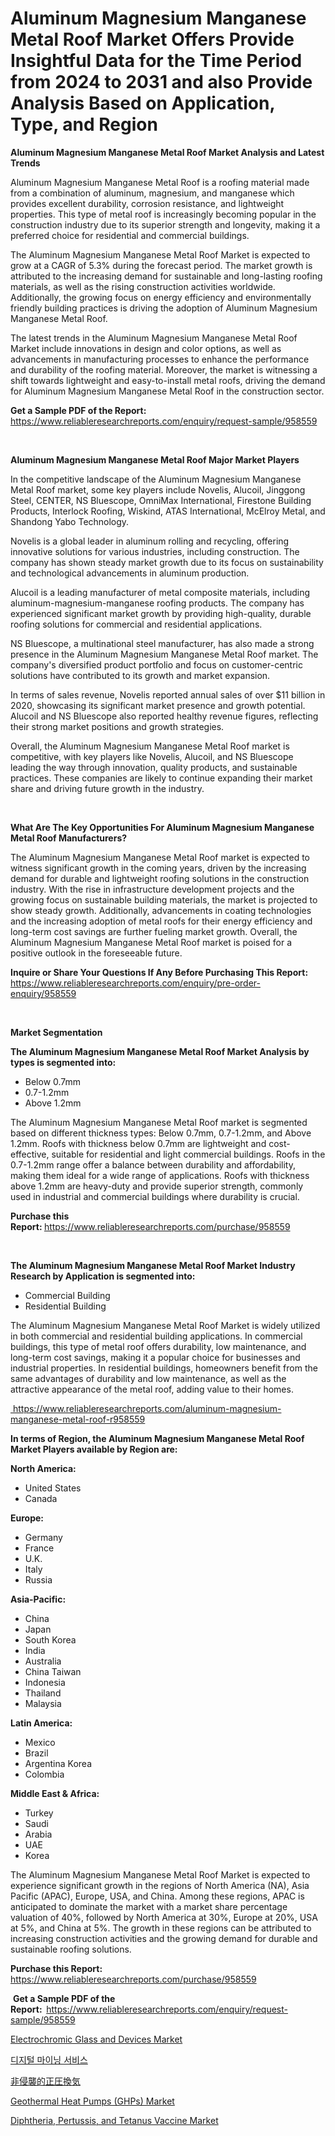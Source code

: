 <p><h1>Aluminum Magnesium Manganese Metal Roof Market Offers Provide Insightful Data for the Time Period from 2024 to 2031 and also Provide Analysis Based on Application, Type, and Region</h1></p><p><strong>Aluminum Magnesium Manganese Metal Roof Market Analysis and Latest Trends</strong></p>
<p><p>Aluminum Magnesium Manganese Metal Roof is a roofing material made from a combination of aluminum, magnesium, and manganese which provides excellent durability, corrosion resistance, and lightweight properties. This type of metal roof is increasingly becoming popular in the construction industry due to its superior strength and longevity, making it a preferred choice for residential and commercial buildings.</p><p>The Aluminum Magnesium Manganese Metal Roof Market is expected to grow at a CAGR of 5.3% during the forecast period. The market growth is attributed to the increasing demand for sustainable and long-lasting roofing materials, as well as the rising construction activities worldwide. Additionally, the growing focus on energy efficiency and environmentally friendly building practices is driving the adoption of Aluminum Magnesium Manganese Metal Roof.</p><p>The latest trends in the Aluminum Magnesium Manganese Metal Roof Market include innovations in design and color options, as well as advancements in manufacturing processes to enhance the performance and durability of the roofing material. Moreover, the market is witnessing a shift towards lightweight and easy-to-install metal roofs, driving the demand for Aluminum Magnesium Manganese Metal Roof in the construction sector.</p></p>
<p><strong>Get a Sample PDF of the Report:&nbsp;</strong> <a href="https://www.reliableresearchreports.com/enquiry/request-sample/958559">https://www.reliableresearchreports.com/enquiry/request-sample/958559</a></p>
<p>&nbsp;</p>
<p><strong>Aluminum Magnesium Manganese Metal Roof Major Market Players</strong></p>
<p><p>In the competitive landscape of the Aluminum Magnesium Manganese Metal Roof market, some key players include Novelis, Alucoil, Jinggong Steel, CENTER, NS Bluescope, OmniMax International, Firestone Building Products, Interlock Roofing, Wiskind, ATAS International, McElroy Metal, and Shandong Yabo Technology. </p><p>Novelis is a global leader in aluminum rolling and recycling, offering innovative solutions for various industries, including construction. The company has shown steady market growth due to its focus on sustainability and technological advancements in aluminum production.</p><p>Alucoil is a leading manufacturer of metal composite materials, including aluminum-magnesium-manganese roofing products. The company has experienced significant market growth by providing high-quality, durable roofing solutions for commercial and residential applications.</p><p>NS Bluescope, a multinational steel manufacturer, has also made a strong presence in the Aluminum Magnesium Manganese Metal Roof market. The company's diversified product portfolio and focus on customer-centric solutions have contributed to its growth and market expansion.</p><p>In terms of sales revenue, Novelis reported annual sales of over $11 billion in 2020, showcasing its significant market presence and growth potential. Alucoil and NS Bluescope also reported healthy revenue figures, reflecting their strong market positions and growth strategies.</p><p>Overall, the Aluminum Magnesium Manganese Metal Roof market is competitive, with key players like Novelis, Alucoil, and NS Bluescope leading the way through innovation, quality products, and sustainable practices. These companies are likely to continue expanding their market share and driving future growth in the industry.</p></p>
<p>&nbsp;</p>
<p><strong>What Are The Key Opportunities For Aluminum Magnesium Manganese Metal Roof Manufacturers?</strong></p>
<p><p>The Aluminum Magnesium Manganese Metal Roof market is expected to witness significant growth in the coming years, driven by the increasing demand for durable and lightweight roofing solutions in the construction industry. With the rise in infrastructure development projects and the growing focus on sustainable building materials, the market is projected to show steady growth. Additionally, advancements in coating technologies and the increasing adoption of metal roofs for their energy efficiency and long-term cost savings are further fueling market growth. Overall, the Aluminum Magnesium Manganese Metal Roof market is poised for a positive outlook in the foreseeable future.</p></p>
<p><strong>Inquire or Share Your Questions If Any Before Purchasing This Report:</strong> <a href="https://www.reliableresearchreports.com/enquiry/pre-order-enquiry/958559">https://www.reliableresearchreports.com/enquiry/pre-order-enquiry/958559</a></p>
<p>&nbsp;</p>
<p><strong>Market Segmentation</strong></p>
<p><strong>The Aluminum Magnesium Manganese Metal Roof Market Analysis by types is segmented into:</strong></p>
<p><ul><li>Below 0.7mm</li><li>0.7-1.2mm</li><li>Above 1.2mm</li></ul></p>
<p><p>The Aluminum Magnesium Manganese Metal Roof market is segmented based on different thickness types: Below 0.7mm, 0.7-1.2mm, and Above 1.2mm. Roofs with thickness below 0.7mm are lightweight and cost-effective, suitable for residential and light commercial buildings. Roofs in the 0.7-1.2mm range offer a balance between durability and affordability, making them ideal for a wide range of applications. Roofs with thickness above 1.2mm are heavy-duty and provide superior strength, commonly used in industrial and commercial buildings where durability is crucial.</p></p>
<p><strong>Purchase this Report:&nbsp;</strong><a href="https://www.reliableresearchreports.com/purchase/958559">https://www.reliableresearchreports.com/purchase/958559</a></p>
<p>&nbsp;</p>
<p><strong>The Aluminum Magnesium Manganese Metal Roof Market Industry Research by Application is segmented into:</strong></p>
<p><ul><li>Commercial Building</li><li>Residential Building</li></ul></p>
<p><p>The Aluminum Magnesium Manganese Metal Roof Market is widely utilized in both commercial and residential building applications. In commercial buildings, this type of metal roof offers durability, low maintenance, and long-term cost savings, making it a popular choice for businesses and industrial properties. In residential buildings, homeowners benefit from the same advantages of durability and low maintenance, as well as the attractive appearance of the metal roof, adding value to their homes.</p></p>
<p><a href="https://www.reliableresearchreports.com/aluminum-magnesium-manganese-metal-roof-r958559">&nbsp;https://www.reliableresearchreports.com/aluminum-magnesium-manganese-metal-roof-r958559</a></p>
<p><strong>In terms of Region, the Aluminum Magnesium Manganese Metal Roof Market Players available by Region are:</strong></p>
<p>
    <p> <strong> North America: </strong>
        <ul>
            <li>United States</li>
            <li>Canada</li>
        </ul>
        </p> 
    <p> <strong> Europe: </strong>
        <ul>
            <li>Germany</li>
            <li>France</li>
            <li>U.K.</li>
            <li>Italy</li>
            <li>Russia</li>
        </ul>
        </p> 
    <p> <strong> Asia-Pacific: </strong>
        <ul>
            <li>China</li>
            <li>Japan</li>
            <li>South Korea</li>
            <li>India</li>
            <li>Australia</li>
            <li>China Taiwan</li>
            <li>Indonesia</li>
            <li>Thailand</li>
            <li>Malaysia</li>
        </ul>
        </p> 
    <p> <strong> Latin America: </strong>
        <ul>
            <li>Mexico</li>
            <li>Brazil</li>
            <li>Argentina Korea</li>
            <li>Colombia</li>
        </ul>
        </p> 
    <p> <strong> Middle East & Africa: </strong>
        <ul>
            <li>Turkey</li>
            <li>Saudi</li>
            <li>Arabia</li>
            <li>UAE</li>
            <li>Korea</li>
        </ul>
    </p>
    </p>
<p><p>The Aluminum Magnesium Manganese Metal Roof Market is expected to experience significant growth in the regions of North America (NA), Asia Pacific (APAC), Europe, USA, and China. Among these regions, APAC is anticipated to dominate the market with a market share percentage valuation of 40%, followed by North America at 30%, Europe at 20%, USA at 5%, and China at 5%. The growth in these regions can be attributed to increasing construction activities and the growing demand for durable and sustainable roofing solutions.</p></p>
<p><strong>Purchase this Report: </strong><a href="https://www.reliableresearchreports.com/purchase/958559">https://www.reliableresearchreports.com/purchase/958559</a></p>
<p>&nbsp;<strong>Get a Sample PDF of the Report:&nbsp;&nbsp;</strong><a href="https://www.reliableresearchreports.com/enquiry/request-sample/958559">https://www.reliableresearchreports.com/enquiry/request-sample/958559</a></p>
<p><strong></strong></p>
<p><p><a href="https://issuu.com/reportprime-2/docs/electrochromic-glass-and-devices-ma_b61d098e08e8ac">Electrochromic Glass and Devices Market</a></p><p><a href="https://github.com/laholand/Market-Research-Report-List-6/blob/main/5076170108263.md">디지털 마이닝 서비스</a></p><p><a href="https://github.com/mohamedbakry57/Market-Research-Report-List-5/blob/main/730826287375.md">非侵襲的正圧換気</a></p><p><a href="https://issuu.com/reportprime-2/docs/geothermal-heat-pumps-ghps-market-s_40de1db8692c27">Geothermal Heat Pumps (GHPs) Market</a></p><p><a href="https://github.com/arionmp/Market-Research-Report-List-5/blob/main/diphtheria-pertussis-and-tetanus-vaccine-market.md">Diphtheria, Pertussis, and Tetanus Vaccine Market</a></p></p>